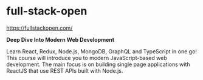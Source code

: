 # full-stack-open

https://fullstackopen.com/

**Deep Dive Into Modern Web Development**

Learn React, Redux, Node.js, MongoDB, GraphQL and TypeScript in one go! This course will introduce you to modern JavaScript-based web development. The main focus is on building single page applications with ReactJS that use REST APIs built with Node.js.

